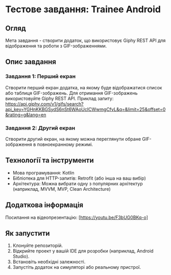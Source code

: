# Тестове завдання: Trainee Android

## Огляд

Мета завдання - створити додаток, що використовує Giphy REST API для відображення та роботи з GIF-зображеннями.

## Опис завдання

### Завдання 1: Перший екран

Створити перший екран додатка, на якому буде відображатися список або таблиця GIF-зображень. Для отримання GIF-зображень використовуйте Giphy REST API. Приклад запиту:
<br>
https://api.giphy.com/v1/gifs/search?api_key=YGHnKKBGSydS6nSt6WAoUcICWwmgCfvL&q=&limit=25&offset=0&rating=g&lang=en
<br>

### Завдання 2: Другий екран

Створити другий екран, на якому можна переглянути обране GIF-зображення в повноекранному режимі.

## Технології та інструменти

- Мова програмування: Kotlin
- Бібліотека для HTTP-запитів: Retrofit (або інша на ваш вибір)
- Архітектура: Можна вибрати одну з популярних архітектур (наприклад, MVVM, MVP, Clean Architecture)

## Додаткова інформація

Посилання на відеопрезентацію: [https://youtu.be/F3bUG0BKq-o]

## Як запустити

1. Клонуйте репозиторій.
2. Відкрийте проект у вашій IDE для розробки (наприклад, Android Studio).
3. Встановіть необхідні залежності.
4. Запустіть додаток на симуляторі або реальному пристрої.

